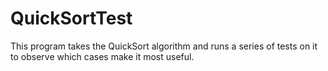 # QuickSortTest
This program takes the QuickSort algorithm and runs a series of tests on it to observe which cases make it most useful.  
